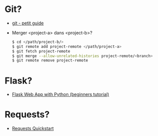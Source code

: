 # Git?
* [git - petit guide](http://rogerdudler.github.io/git-guide/index.fr.html)

* Merger \<project-a\> dans \<project-b\>?
  ```bash
  $ cd </path/project-b/>
  $ git remote add project-remote </path/project-a>
  $ git fetch project-remote
  $ git merge --allow-unrelated-histories project-remote/<branch> 
  $ git remote remove project-remote
  ```

# Flask?
* [Flask Web App with Python (beginners tutorial)](https://pythonspot.com/flask-web-app-with-python/)

# Requests?
* [Requests Quickstart](http://docs.python-requests.org/en/master/user/quickstart/)
